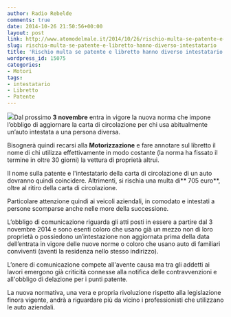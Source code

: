 ```yaml
---
author: Radio Rebelde
comments: true
date: 2014-10-26 21:50:56+00:00
layout: post
link: http://www.atomodelmale.it/2014/10/26/rischio-multa-se-patente-e-libretto-hanno-diverso-intestatario/
slug: rischio-multa-se-patente-e-libretto-hanno-diverso-intestatario
title: 'Rischio multa se patente e libretto hanno diverso intestatario '
wordpress_id: 15075
categories:
- Motori
tags:
- intestatario
- Libretto
- Patente
---
```


![](http://www.atomodelmale.it/wp-content/uploads/2014/10/patente1_fondo-magazine-294x300.jpg)Dal prossimo **3 novembre** entra in vigore la nuova norma che impone l’obbligo di aggiornare la carta di circolazione per chi usa abitualmente un’auto intestata a una persona diversa.

Bisognerà quindi recarsi alla **Motorizzazione** e fare annotare sul libretto il nome di chi utilizza effettivamente in modo costante (la norma ha fissato il termine in oltre 30 giorni) la vettura di proprietà altrui.

Il nome sulla patente e l'intestatario della carta di circolazione di un auto dovranno quindi coincidere. Altrimenti, si rischia una multa di** 705 euro**, oltre al ritiro della carta di circolazione.

Particolare attenzione quindi ai veicoli aziendali, in comodato e intestati a persone scomparse anche nelle more della successione.



L’obbligo di comunicazione riguarda gli atti posti in essere a partire dal 3 novembre 2014 e sono esenti coloro che usano già un mezzo non di loro proprietà o possiedono un’intestazione non aggiornata prima della data dell’entrata in vigore delle nuove norme o coloro che usano auto di familiari conviventi (aventi la residenza nello stesso indirizzo).

L’onere di comunicazione compete all'avente causa ma tra gli addetti ai lavori emergono già criticità connesse alla notifica delle contravvenzioni e all'obbligo di delazione per i punti patente.

La nuova normativa, una vera e propria rivoluzione rispetto alla legislazione finora vigente, andrà a riguardare più da vicino i professionisti che utilizzano le auto aziendali.
